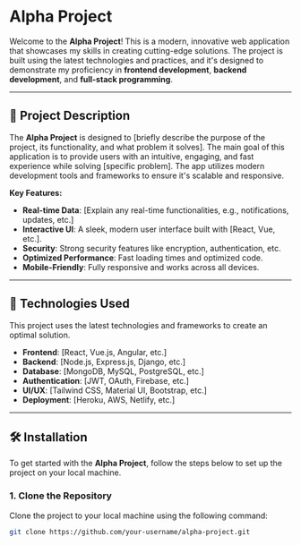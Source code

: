 # Alpha Project

Welcome to the **Alpha Project**! This is a modern, innovative web application that showcases my skills in creating cutting-edge solutions. The project is built using the latest technologies and practices, and it's designed to demonstrate my proficiency in **frontend development**, **backend development**, and **full-stack programming**.

---

## 📜 **Project Description**

The **Alpha Project** is designed to [briefly describe the purpose of the project, its functionality, and what problem it solves]. The main goal of this application is to provide users with an intuitive, engaging, and fast experience while solving [specific problem]. The app utilizes modern development tools and frameworks to ensure it's scalable and responsive.

**Key Features:**
- **Real-time Data**: [Explain any real-time functionalities, e.g., notifications, updates, etc.]
- **Interactive UI**: A sleek, modern user interface built with [React, Vue, etc.].
- **Security**: Strong security features like encryption, authentication, etc.
- **Optimized Performance**: Fast loading times and optimized code.
- **Mobile-Friendly**: Fully responsive and works across all devices.

---

## 🚀 **Technologies Used**

This project uses the latest technologies and frameworks to create an optimal solution.

- **Frontend**: [React, Vue.js, Angular, etc.]
- **Backend**: [Node.js, Express.js, Django, etc.]
- **Database**: [MongoDB, MySQL, PostgreSQL, etc.]
- **Authentication**: [JWT, OAuth, Firebase, etc.]
- **UI/UX**: [Tailwind CSS, Material UI, Bootstrap, etc.]
- **Deployment**: [Heroku, AWS, Netlify, etc.]

---

## 🛠 **Installation**

To get started with the **Alpha Project**, follow the steps below to set up the project on your local machine.

### 1. **Clone the Repository**

Clone the project to your local machine using the following command:

```bash
git clone https://github.com/your-username/alpha-project.git
